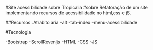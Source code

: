#Site acessibilidade sobre Tropicalia
#sobre
Refatoração de um site implementando recursos de acessibilidade no html,css e jS.

##Recursos
.Atrabito aria
-alt
-tab-index
-menu-acessibilidade

#Tecnologia

-Bootstrap
-ScrollRevenljs
-HTML
-CSS
-JS